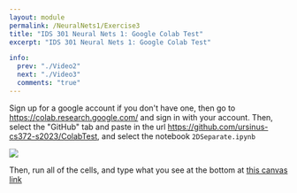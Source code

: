 ```yaml
---
layout: module
permalink: /NeuralNets1/Exercise3
title: "IDS 301 Neural Nets 1: Google Colab Test"
excerpt: "IDS 301 Neural Nets 1: Google Colab Test"

info:
  prev: "./Video2"
  next: "./Video3"
  comments: "true"
---
```


<p>
Sign up for a google account if you don't have one, then go to <a href = "https://colab.research.google.com/">https://colab.research.google.com/</a> and sign in with your account.  Then, select the "GitHub" tab and paste in the url <a href = "https://github.com/ursinus-cs372-s2023/ColabTest">https://github.com/ursinus-cs372-s2023/ColabTest</a>, and select the notebook <code>2DSeparate.ipynb</code>
</p>

<img src = "../images/NeuralNets1/ColabTest.png">

<p>
Then, run all of the cells, and type what you see at the bottom at <a href = "https://ursinus.instructure.com/courses/15788/assignments/174477">this canvas link</a>
</p>